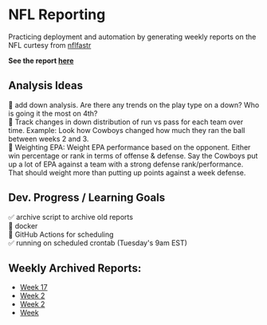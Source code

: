 # NFL Reporting

Practicing deployment and automation by generating weekly reports on 
the NFL curtesy from [nflfastr](https://www.nflfastr.com/)


**See the report [here](NFL-Report.md)**


Analysis Ideas
---
🔲 add down analysis. Are there any trends on the play type on a down? Who is going it the most on 4th?     
🔲 Track changes in down distribution of run vs pass for each team over time. Example: Look how Cowboys changed how much they ran the ball between weeks 2 and 3.   
🔲 Weighting EPA: Weight EPA performance based on the opponent. Either win percentage or rank in terms of offense & defense. Say the Cowboys put up a lot of EPA against a team with a strong defense rank/performance. That should weight more than putting up points against a week defense.   


Dev. Progress / Learning Goals
---  
:white_check_mark: archive script to archive old reports      
:black_square_button: docker     
🔸 GitHub Actions for scheduling  
✅ running on scheduled crontab (Tuesday's 9am EST)

Weekly Archived Reports:
---

* [Week 17](archive/Week17/NFL-Report.md)  
* [Week 2](archive/Week2/NFL-Report.md)  
* [Week 2](archive/Week2/NFL-Report.md)  
* [Week ](archive/Week/NFL-Report.md)  

